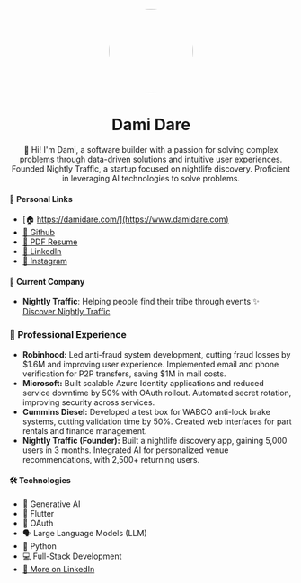 <p align="center">
  <img src="headshot.png"  height="150"  style="border-radius:50%;">
  <br>
  <h1 align="center">Dami Dare</h1>
<p style="text-align: center; max-width: 800px; margin: auto;">
    👋 Hi! I'm Dami, a software builder with a passion for solving complex problems through data-driven solutions and
intuitive user experiences. Founded Nightly Traffic, a startup focused on nightlife discovery.
Proficient in leveraging AI technologies to solve problems.
</p>

</p>



#### 🔗 **Personal Links**
- [🏠 https://damidare.com/](https://www.damidare.com)
- [🔗 Github](https://github.com/daredammy/)
- [📄 PDF Resume](./Dami_Resume.pdf)
- [💼 LinkedIn](https://www.linkedin.com/in/damidare/)
- [📸 Instagram](https://www.instagram.com/iamdamidare/)

#### 💼 **Current Company**
- **Nightly Traffic**: Helping people find their tribe through events
  ✨ [Discover Nightly Traffic](https://downloadnightly.com)

### 🏢 Professional Experience
- **Robinhood:** Led anti-fraud system development, cutting fraud losses by $1.6M and improving user experience. Implemented email and phone verification for P2P transfers, saving $1M in mail costs.
- **Microsoft:** Built scalable Azure Identity applications and reduced service downtime by 50% with OAuth rollout. Automated secret rotation, improving security across services.
- **Cummins Diesel:** Developed a test box for WABCO anti-lock brake systems, cutting validation time by 50%. Created web interfaces for part rentals and finance management.
- **Nightly Traffic (Founder):** Built a nightlife discovery app, gaining 5,000 users in 3 months. Integrated AI for personalized venue recommendations, with 2,500+ returning users.


#### 🛠 **Technologies**
- 🧠 Generative AI
- 📱 Flutter
- 🔐 OAuth
- 🗣️ Large Language Models (LLM)
- 🐍 Python
- 💻 Full-Stack Development
- [🔗 More on LinkedIn](https://www.linkedin.com/in/damidare)


